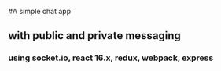 #A simple chat app
## with public and private messaging
### using socket.io, react 16.x, redux, webpack, express